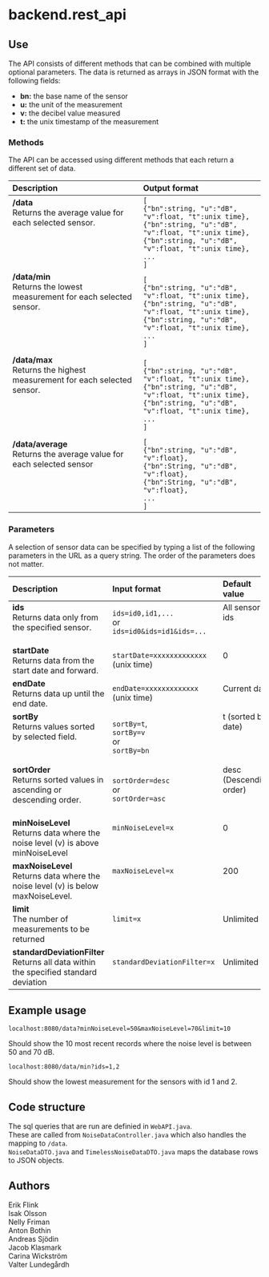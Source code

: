 # backend.rest_api

## Use

The API consists of different methods that can be combined with multiple optional parameters. The data is returned as arrays in JSON format with the following fields:

* **bn:** the base name of the sensor
* **u:** the unit of the measurement
* **v:** the decibel value measured
* **t:** the unix timestamp of the measurement

### Methods

The API can be accessed using different methods that each return a different set of data.

| Description   | Output format  |
|:--------------|:---------------|
|**/data**<br>Returns the average value for each selected sensor.</br> <br> </br> <br> </br>|`[`<br>`{"bn":string, "u":"dB", "v":float, "t":unix time},`</br>`{"bn":string, "u":"dB", "v":float, "t":unix time},`<br>`{"bn":string, "u":"dB", "v":float, "t":unix time},`</br>`...`<br>`]`</br>|
|**/data/min**<br>Returns the lowest measurement for each selected sensor.</br> <br> </br> <br> </br>|`[`<br>`{"bn":string, "u":"dB", "v":float, "t":unix time},`</br>`{"bn":string, "u":"dB", "v":float, "t":unix time},`<br>`{"bn":string, "u":"dB", "v":float, "t":unix time},`</br>`...`<br>`]`</br>|
|**/data/max**<br>Returns the highest measurement for each selected sensor.</br> <br> </br> <br> </br>|`[`<br>`{"bn":string, "u":"dB", "v":float, "t":unix time},`</br>`{"bn":string, "u":"dB", "v":float, "t":unix time},`<br>`{"bn":string, "u":"dB", "v":float, "t":unix time},`</br>`...`<br>`]`</br>|
|**/data/average**<br>Returns the average value for each selected sensor</br> <br> </br> <br> </br>|`[`<br>`{"bn":string, "u":"dB", "v":float},`</br>`{"bn":String, "u":"dB", "v":float},`<br>`{"bn":String, "u":"dB", "v":float},`</br>`...`<br>`]`</br>|

### Parameters

A selection of sensor data can be specified by typing a list of the following parameters in the URL as a query string. The order of the parameters does not matter.

| Description   | Input format  | Default value  |
|:--------------|:--------------|:---------------|
|**ids**<br>Returns data only from the specified sensor.</br>&nbsp;|`ids=id0,id1,...`<br>or</br>`ids=id0&ids=id1&ids=...`|All sensor ids<br> </br>&nbsp;|
|**startDate**<br>Returns data from the start date and forward.</br>|`startDate=xxxxxxxxxxxxx` (unix time)|0<br> </br>|
|**endDate**<br>Returns data up until the end date.</br>|`endDate=xxxxxxxxxxxxx` (unix time)|Current date<br> </br>|
|**sortBy**<br>Returns values sorted by selected field.</br> <br> </br>|`sortBy=t`,<br>`sortBy=v`</br>or<br>`sortBy=bn`</br>|t (sorted by date)<br> </br> <br> </br>|
|**sortOrder**<br>Returns sorted values in ascending or descending order.</br>&nbsp;|`sortOrder=desc`<br>or</br>`sortOrder=asc`|desc (Descending order)<br></br>&nbsp;|
|**minNoiseLevel**<br>Returns data where the noise level (v) is above minNoiseLevel</br>|`minNoiseLevel=x`<br> </br>&nbsp;|0<br> </br>&nbsp;|
|**maxNoiseLevel**<br>Returns data where the noise level (v) is below maxNoiseLevel.</br>|`maxNoiseLevel=x`<br> </br>&nbsp;|200<br> </br>&nbsp;|
|**limit**<br>The number of measurements to be returned</br>|`limit=x`<br> </br>|Unlimited<br> </br>|
|**standardDeviationFilter**<br>Returns all data within the specified standard deviation</br>|`standardDeviationFilter=x`<br> </br>|Unlimited<br> </br>|

## Example usage

```
localhost:8080/data?minNoiseLevel=50&maxNoiseLevel=70&limit=10
```

Should show the 10 most recent records where the noise level is between 50 and 70 dB.

```
localhost:8080/data/min?ids=1,2
```

Should show the lowest measurement for the sensors with id 1 and 2.

## Code structure

The sql queries that are run are definied in `WebAPI.java`.     
These are called from `NoiseDataController.java` which also handles the mapping to `/data`.     
`NoiseDataDTO.java` and `TimelessNoiseDataDTO.java` maps the database rows to JSON objects.     

## Authors

Erik Flink    
Isak Olsson   
Nelly Friman  
Anton Bothin     
Andreas Sjödin  
Jacob Klasmark    
Carina Wickström  
Valter Lundegårdh   
